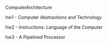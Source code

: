 ComputerArchitecture

hw1 - Computer Abstractions and Technology

hw2 - Instructions: Language of the Computer

hw3 - A Pipelined Processor
